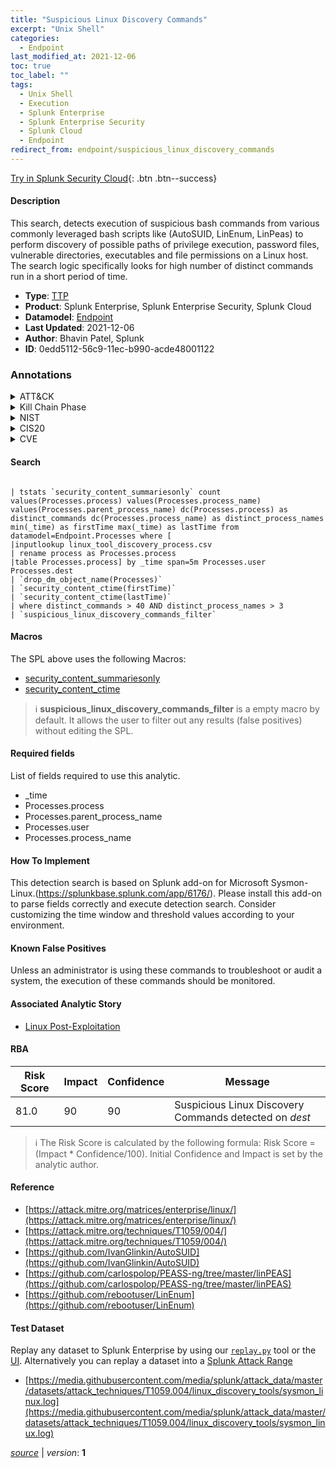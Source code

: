 ```yaml
---
title: "Suspicious Linux Discovery Commands"
excerpt: "Unix Shell"
categories:
  - Endpoint
last_modified_at: 2021-12-06
toc: true
toc_label: ""
tags:
  - Unix Shell
  - Execution
  - Splunk Enterprise
  - Splunk Enterprise Security
  - Splunk Cloud
  - Endpoint
redirect_from: endpoint/suspicious_linux_discovery_commands
---
```




[Try in Splunk Security Cloud](https://www.splunk.com/en_us/cyber-security.html){: .btn .btn--success}

#### Description

This search, detects execution of suspicious bash commands from various commonly leveraged bash scripts like (AutoSUID, LinEnum, LinPeas) to perform discovery of possible paths of privilege execution, password files, vulnerable directories, executables and file permissions on a Linux host.\
The search logic specifically looks for high number of distinct commands run in a short period of time.

- **Type**: [TTP](https://github.com/splunk/security_content/wiki/Detection-Analytic-Types)
- **Product**: Splunk Enterprise, Splunk Enterprise Security, Splunk Cloud
- **Datamodel**: [Endpoint](https://docs.splunk.com/Documentation/CIM/latest/User/Endpoint)
- **Last Updated**: 2021-12-06
- **Author**: Bhavin Patel, Splunk
- **ID**: 0edd5112-56c9-11ec-b990-acde48001122

### Annotations
<details>
  <summary>ATT&CK</summary>

<div markdown="1">

#### [ATT&CK](https://attack.mitre.org/)

| ID          | Technique   | Tactic         |
| ----------- | ----------- |--------------- |
| [T1059.004](https://attack.mitre.org/techniques/T1059/004/) | Unix Shell | Execution |

</div>
</details>


<details>
  <summary>Kill Chain Phase</summary>

<div markdown="1">

* Exploitation


</div>
</details>


<details>
  <summary>NIST</summary>

<div markdown="1">



</div>
</details>

<details>
  <summary>CIS20</summary>

<div markdown="1">



</div>
</details>

<details>
  <summary>CVE</summary>

<div markdown="1">


</div>
</details>


#### Search

```

| tstats `security_content_summariesonly` count values(Processes.process) values(Processes.process_name) values(Processes.parent_process_name) dc(Processes.process) as distinct_commands dc(Processes.process_name) as distinct_process_names min(_time) as firstTime max(_time) as lastTime from datamodel=Endpoint.Processes where [
|inputlookup linux_tool_discovery_process.csv 
| rename process as Processes.process 
|table Processes.process] by _time span=5m Processes.user Processes.dest 
| `drop_dm_object_name(Processes)` 
| `security_content_ctime(firstTime)` 
| `security_content_ctime(lastTime)`
| where distinct_commands > 40 AND distinct_process_names > 3
| `suspicious_linux_discovery_commands_filter`
```

#### Macros
The SPL above uses the following Macros:
* [security_content_summariesonly](https://github.com/splunk/security_content/blob/develop/macros/security_content_summariesonly.yml)
* [security_content_ctime](https://github.com/splunk/security_content/blob/develop/macros/security_content_ctime.yml)

> :information_source:
> **suspicious_linux_discovery_commands_filter** is a empty macro by default. It allows the user to filter out any results (false positives) without editing the SPL.



#### Required fields
List of fields required to use this analytic.
* _time
* Processes.process
* Processes.parent_process_name
* Processes.user
* Processes.process_name



#### How To Implement
This detection search is based on Splunk add-on for Microsoft Sysmon-Linux.(https://splunkbase.splunk.com/app/6176/). Please install this add-on to parse fields correctly and execute detection search. Consider customizing the time window and threshold values according to your environment.
#### Known False Positives
Unless an administrator is using these commands to troubleshoot or audit a system, the execution of these commands should be monitored.

#### Associated Analytic Story
* [Linux Post-Exploitation](/stories/linux_post-exploitation)




#### RBA

| Risk Score  | Impact      | Confidence   | Message      |
| ----------- | ----------- |--------------|--------------|
| 81.0 | 90 | 90 | Suspicious Linux Discovery Commands detected on $dest$ |


> :information_source:
> The Risk Score is calculated by the following formula: Risk Score = (Impact * Confidence/100). Initial Confidence and Impact is set by the analytic author.


#### Reference

* [https://attack.mitre.org/matrices/enterprise/linux/](https://attack.mitre.org/matrices/enterprise/linux/)
* [https://attack.mitre.org/techniques/T1059/004/](https://attack.mitre.org/techniques/T1059/004/)
* [https://github.com/IvanGlinkin/AutoSUID](https://github.com/IvanGlinkin/AutoSUID)
* [https://github.com/carlospolop/PEASS-ng/tree/master/linPEAS](https://github.com/carlospolop/PEASS-ng/tree/master/linPEAS)
* [https://github.com/rebootuser/LinEnum](https://github.com/rebootuser/LinEnum)



#### Test Dataset
Replay any dataset to Splunk Enterprise by using our [`replay.py`](https://github.com/splunk/attack_data#using-replaypy) tool or the [UI](https://github.com/splunk/attack_data#using-ui).
Alternatively you can replay a dataset into a [Splunk Attack Range](https://github.com/splunk/attack_range#replay-dumps-into-attack-range-splunk-server)

* [https://media.githubusercontent.com/media/splunk/attack_data/master/datasets/attack_techniques/T1059.004/linux_discovery_tools/sysmon_linux.log](https://media.githubusercontent.com/media/splunk/attack_data/master/datasets/attack_techniques/T1059.004/linux_discovery_tools/sysmon_linux.log)



[*source*](https://github.com/splunk/security_content/tree/develop/detections/endpoint/suspicious_linux_discovery_commands.yml) \| *version*: **1**